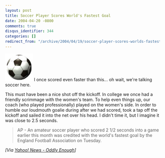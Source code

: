 ```yaml
---
layout: post
title: Soccer Player Scores World's Fastest Goal
date: 2004-04-20 -0800
comments: true
disqus_identifier: 344
categories: []
redirect_from: "/archive/2004/04/19/soccer-player-scores-worlds-fastest-goal.aspx/"
---
```


![Soccer Ball](/images/soccerball.jpg) I once scored even faster than
this... oh wait, we're talking soccer here.

This must have been a nice shot off the kickoff. In college we once had
a friendly scrimmage with the women's team. To help even things up, our
coach (who played professionally) played on the women's side. In order
to humble our loudmouth goalie during after we had scored, took a tap
off the kickoff and sailed it into the net over his head. I didn't time
it, but I imagine it was close to 2.5 seconds.

> AP - An amateur soccer player who scored 2 1/2 seconds into a game
> earlier this month was credited with the world's fastest goal by the
> England Football Association on Tuesday.

*[Via [Yahoo! News - Oddly
Enough](http://us.rd.yahoo.com/dailynews/rss/oddlyenough/*http://story.news.yahoo.com/news?tmpl=story2&u=/ap/20040420/ap_on_sp_so_ne/soc_fastest_goal)]*

